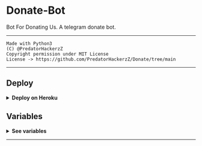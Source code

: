 
# Donate-Bot
Bot For Donating Us. 
A telegram donate bot.

---

```
Made with Python3
(C) @PredatorHackerzZ
Copyright permission under MIT License
License -> https://github.com/PredatorHackerzZ/Donate/tree/main
```

---

## Deploy 

<details>
  <summary><b>Deploy on Heroku</b></summary>
<br/>

<p align="left">
  <a href="https://heroku.com/deploy?template=https://github.com/DadaXBhai/Donate/tree/main">
     <img height="30px" src="https://img.shields.io/badge/Deploy%20To%20Heroku-blueviolet?style=for-the-badge&logo=heroku">
  </a>
</p>

</details>

## Variables

<details>
  <summary><b>See variables</b></summary>
<br/>

- `API_HASH` Your API Hash from my.telegram.org
- `API_ID` Your API ID from my.telegram.org
- `BOT_TOKEN` Your bot token from @BotFather

</details>

---

